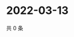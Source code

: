 # 2022-03-13

共 0 条

<!-- BEGIN WEIBO -->
<!-- 最后更新时间 Sun Mar 13 2022 20:06:39 GMT+0800 (China Standard Time) -->

<!-- END WEIBO -->
